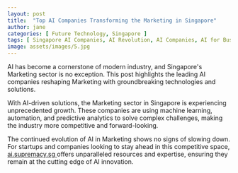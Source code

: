 ```yaml
---
layout: post
title:  "Top AI Companies Transforming the Marketing in Singapore"
author: jane
categories: [ Future Technology, Singapore ]
tags: [ Singapore AI Companies, AI Revolution, AI Companies, AI for Business, AI in Singapore ]
image: assets/images/5.jpg
---
```


AI has become a cornerstone of modern industry, and Singapore's Marketing sector is no exception. This post highlights the leading AI companies reshaping Marketing with groundbreaking technologies and solutions.

With AI-driven solutions, the Marketing sector in Singapore is experiencing unprecedented growth. These companies are using machine learning, automation, and predictive analytics to solve complex challenges, making the industry more competitive and forward-looking.

The continued evolution of AI in Marketing shows no signs of slowing down. For startups and companies looking to stay ahead in this competitive space, <a href="https://ai.supremacy.sg" target="_blank"> ai.supremacy.sg </a> offers unparalleled resources and expertise, ensuring they remain at the cutting edge of AI innovation.
